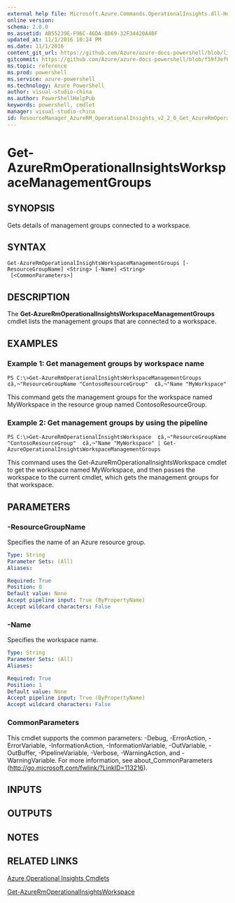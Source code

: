 ```yaml
---
external help file: Microsoft.Azure.Commands.OperationalInsights.dll-Help.xml
online version: 
schema: 2.0.0
ms.assetid: AB55239E-F96C-46DA-8D69-32F34420A4BF
updated_at: 11/1/2016 10:24 PM
ms.date: 11/1/2016
content_git_url: https://github.com/Azure/azure-docs-powershell/blob/live/azureps-cmdlets-docs/ResourceManager/AzureRM.OperationalInsights/v2.2.0/Get-AzureRmOperationalInsightsWorkspaceManagementGroups.md
gitcommit: https://github.com/Azure/azure-docs-powershell/blob/f59f3ef60bc592383812213e69fd77ba950759ed/azureps-cmdlets-docs/ResourceManager/AzureRM.OperationalInsights/v2.2.0/Get-AzureRmOperationalInsightsWorkspaceManagementGroups.md
ms.topic: reference
ms.prod: powershell
ms.service: azure-powershell
ms.technology: Azure PowerShell
author: visual-studio-china
ms.author: PowerShellHelpPub
keywords: powershell, cmdlet
manager: visual-studio-china
id: ResourceManager_AzureRM_OperationalInsights_v2_2_0_Get_AzureRmOperationalInsightsWorkspaceManagementGroups_md
---
```


# Get-AzureRmOperationalInsightsWorkspaceManagementGroups

## SYNOPSIS
Gets details of management groups connected to a workspace.

## SYNTAX

```
Get-AzureRmOperationalInsightsWorkspaceManagementGroups [-ResourceGroupName] <String> [-Name] <String>
 [<CommonParameters>]
```

## DESCRIPTION
The **Get-AzureRmOperationalInsightsWorkspaceManagementGroups** cmdlet lists the management groups that are connected to a workspace.

## EXAMPLES

### Example 1: Get management groups by workspace name
```
PS C:\>Get-AzureRmOperationalInsightsWorkspaceManagementGroups  ¢â‚¬"ResourceGroupName "ContosoResourceGroup"  ¢â‚¬"Name "MyWorkspace"
```

This command gets the management groups for the workspace named MyWorkspace in the resource group named ContosoResourceGroup.

### Example 2: Get management groups by using the pipeline
```
PS C:\>Get-AzureRmOperationalInsightsWorkspace  ¢â‚¬"ResourceGroupName "ContosoResourceGroup"  ¢â‚¬"Name "MyWorkspace" | Get-AzureOperationalInsightsWorkspaceManagementGroups
```

This command uses the Get-AzureRmOperationalInsightsWorkspace cmdlet to get the workspace named MyWorkspace, and then passes the workspace to the current cmdlet, which gets the management groups for that workspace.

## PARAMETERS

### -ResourceGroupName
Specifies the name of an Azure resource group.

```yaml
Type: String
Parameter Sets: (All)
Aliases: 

Required: True
Position: 0
Default value: None
Accept pipeline input: True (ByPropertyName)
Accept wildcard characters: False
```

### -Name
Specifies the workspace name.

```yaml
Type: String
Parameter Sets: (All)
Aliases: 

Required: True
Position: 1
Default value: None
Accept pipeline input: True (ByPropertyName)
Accept wildcard characters: False
```

### CommonParameters
This cmdlet supports the common parameters: -Debug, -ErrorAction, -ErrorVariable, -InformationAction, -InformationVariable, -OutVariable, -OutBuffer, -PipelineVariable, -Verbose, -WarningAction, and -WarningVariable. For more information, see about_CommonParameters (http://go.microsoft.com/fwlink/?LinkID=113216).

## INPUTS

## OUTPUTS

## NOTES

## RELATED LINKS

[Azure Operational Insights Cmdlets](xref:ResourceManager/AzureRM.OperationalInsights/v2.2.0/AzureRM.OperationalInsights.md)

[Get-AzureRmOperationalInsightsWorkspace](xref:ResourceManager/AzureRM.OperationalInsights/v2.2.0/Get-AzureRmOperationalInsightsWorkspace.md)



